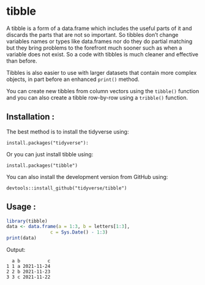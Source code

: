 # tibble

A tibble is a form of a data.frame which includes the useful parts of it and discards the parts that are not so important. So tibbles don’t change variables names or types like data.frames nor do they do partial matching but they bring problems to the forefront much sooner such as when a variable does not exist. So a code with tibbles is much cleaner and effective than before. 

Tibbles is also easier to use with larger datasets that contain more complex objects, in part before an enhanced `print()` method. 

You can create new tibbles from column vectors using the `tibble()` function and you can also create a tibble row-by-row using a `tribble()` function.

## Installation :

The best method is to install the tidyverse using:
```
install.packages("tidyverse"):
```

Or you can just install tibble using:
```
install.packages("tibble")
```

You can also install the development version from GitHub using:
```
devtools::install_github("tidyverse/tibble")
```

## Usage :
``` r
library(tibble)
data <- data.frame(a = 1:3, b = letters[1:3],
				c = Sys.Date() - 1:3)
print(data)
```

Output:
```
  a b          c
1 1 a 2021-11-24
2 2 b 2021-11-23
3 3 c 2021-11-22
```

